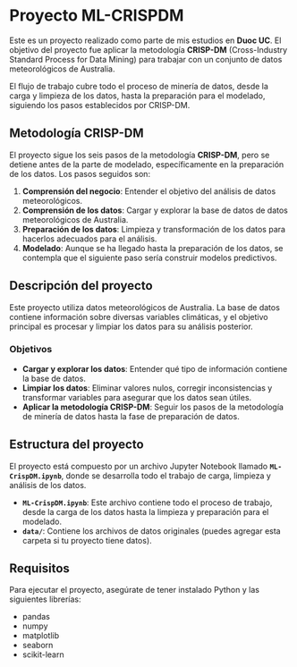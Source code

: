 # Proyecto ML-CRISPDM

Este es un proyecto realizado como parte de mis estudios en **Duoc UC**. El objetivo del proyecto fue aplicar la metodología **CRISP-DM** (Cross-Industry Standard Process for Data Mining) para trabajar con un conjunto de datos meteorológicos de Australia.

El flujo de trabajo cubre todo el proceso de minería de datos, desde la carga y limpieza de los datos, hasta la preparación para el modelado, siguiendo los pasos establecidos por CRISP-DM.

## Metodología CRISP-DM

El proyecto sigue los seis pasos de la metodología **CRISP-DM**, pero se detiene antes de la parte de modelado, específicamente en la preparación de los datos. Los pasos seguidos son:

1. **Comprensión del negocio**: Entender el objetivo del análisis de datos meteorológicos.
2. **Comprensión de los datos**: Cargar y explorar la base de datos de datos meteorológicos de Australia.
3. **Preparación de los datos**: Limpieza y transformación de los datos para hacerlos adecuados para el análisis.
4. **Modelado**: Aunque se ha llegado hasta la preparación de los datos, se contempla que el siguiente paso sería construir modelos predictivos.

## Descripción del proyecto

Este proyecto utiliza datos meteorológicos de Australia. La base de datos contiene información sobre diversas variables climáticas, y el objetivo principal es procesar y limpiar los datos para su análisis posterior.

### Objetivos

- **Cargar y explorar los datos**: Entender qué tipo de información contiene la base de datos.
- **Limpiar los datos**: Eliminar valores nulos, corregir inconsistencias y transformar variables para asegurar que los datos sean útiles.
- **Aplicar la metodología CRISP-DM**: Seguir los pasos de la metodología de minería de datos hasta la fase de preparación de datos.

## Estructura del proyecto

El proyecto está compuesto por un archivo Jupyter Notebook llamado **`ML-CrispDM.ipynb`**, donde se desarrolla todo el trabajo de carga, limpieza y análisis de los datos.

- **`ML-CrispDM.ipynb`**: Este archivo contiene todo el proceso de trabajo, desde la carga de los datos hasta la limpieza y preparación para el modelado.
- **`data/`**: Contiene los archivos de datos originales (puedes agregar esta carpeta si tu proyecto tiene datos).

## Requisitos

Para ejecutar el proyecto, asegúrate de tener instalado Python y las siguientes librerías:

- pandas
- numpy
- matplotlib
- seaborn
- scikit-learn
